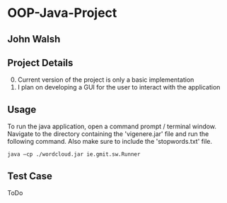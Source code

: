 # OOP-Java-Project
## John Walsh

Project Details
---------------
0. Current version of the project is only a basic implementation
0. I plan on developing a GUI for the user to interact with the application


Usage
-----
To run the java application, open a command prompt / terminal window. Navigate to the directory containing the 'vigenere.jar' file and run the following command. Also make sure to include the 'stopwords.txt' file.

```
java –cp ./wordcloud.jar ie.gmit.sw.Runner
```

Test Case
---------
ToDo